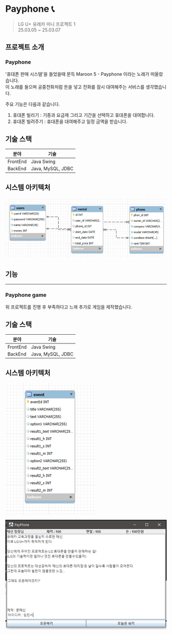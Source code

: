 # Payphone 📞
> LG U+ 유레카 미니 프로젝트 1  
> 25.03.05 ~ 25.03.07

## 프로젝트 소개
### Payphone  
'휴대폰 판매 시스템'을 들었을때 문득 Maroon 5 - Payphone 이라는 노래가 떠올랐습니다.  
이 노래를 들으며 공중전화처럼 돈을 넣고 전화를 잠시 대여해주는 서비스를 생각했습니다.

주요 기능은 다음과 같습니다.
1. 휴대폰 빌리기 : 기종과 요금제 그리고 기간을 선택하고 휴대폰을 대여합니다.
2. 휴대폰 빌려주기 : 휴대폰을 대여해주고 일정 금액을 받습니다.

## 기술 스택
| 분야       | 기술               |
|----------|-------------------|
| FrontEnd | Java Swing        |
| BackEnd  | Java, MySQL, JDBC |

## 시스템 아키텍처
![img.png](img.png)

## 기능


---
### Payphone game
위 프로젝트를 진행 후 부족하다고 느껴 추가로 게임을 제작했습니다.

## 기술 스택
| 분야       | 기술               |
|----------|-------------------|
| FrontEnd | Java Swing        |
| BackEnd  | Java, MySQL, JDBC |


## 시스템 아키텍처
![img_3.png](img_3.png)


![img_1.png](img_1.png)